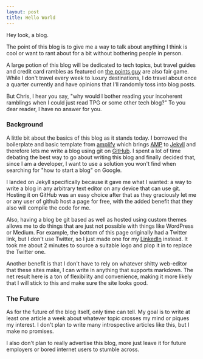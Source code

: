 ```yaml
---
layout: post
title: Hello World
---
```


Hey look, a blog.

The point of this blog is to give me a way to talk about anything I think is cool or want to rant about for a bit without bothering people in person.

A large potion of this blog will be dedicated to tech topics, but travel guides and credit card rambles as featured on [the points guy](https://www.thepointsguy.com) are also fair game. While I don't travel every week to luxury destinations, I do travel about once a quarter currently and have opinions that I'll randomly toss into blog posts.

But Chris, I hear you say, "why would I bother reading your incoherent ramblings when I could just read TPG or some other tech blog?" To you dear reader, I have no answer for you.

### Background

A little bit about the basics of this blog as it stands today. I borrowed the boilerplate and basic template from [amplify](https://github.com/ageitgey/amplify) which brings [AMP](https://amp.dev) to [Jekyll](https://jekyllrb.com) and therefore lets me write a blog using git on [GitHub](https://github.com/pieiscool32/pieiscool32.github.io). I spent a lot of time debating the best way to go about writing this blog and finally decided that, since I am a developer, I want to use a solution you won't find when searching for "how to start a blog" on Google.

<amp-img width="600" height="300" layout="responsive" src="https://imgs.xkcd.com/comics/real_programmers.png" alt="Image from XKCD about 'real' developers" attribution="From https://xkcd.com/378/"></amp-img>

I landed on Jekyll specifically because it gave me what I wanted: a way to write a blog in any arbitrary text editor on any device that can use git. Hosting it on GitHub was an easy choice after that as they graciously let me or any user of github host a page for free, with the added benefit that they also will compile the code for me.

Also, having a blog be git based as well as hosted using custom themes allows me to do things that are just not possible with things like WordPress or Medium. For example, the bottom of this page originally had a Twitter link, but I don't use Twitter, so I just made one for my [LinkedIn](https://linkedin.com/in/cmunte132) instead. It took me about 2 minutes to source a suitable logo and plop it in to replace the Twitter one.

Another benefit is that I don't have to rely on whatever shitty web-editor that these sites make, I can write in anything that supports markdown. The net result here is a ton of flexibility and convenience, making it more likely that I will stick to this and make sure the site looks good.

### The Future

As for the future of the blog itself, only time can tell. My goal is to write at least one article a week about whatever topic crosses my mind or piques my interest. I don't plan to write many introspective articles like this, but I make no promises.

I also don't plan to really advertise this blog, more just leave it for future employers or bored internet users to stumble across. 